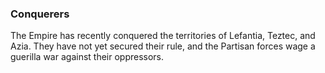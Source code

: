 ### Conquerers

The Empire has recently conquered the territories of Lefantia, Teztec, and Azia. They have not yet secured their rule, and the Partisan forces wage a guerilla war against their oppressors.
